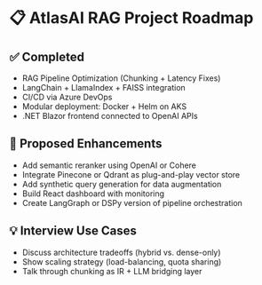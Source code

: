 # 📋 AtlasAI RAG Project Roadmap

## ✅ Completed
- RAG Pipeline Optimization (Chunking + Latency Fixes)
- LangChain + LlamaIndex + FAISS integration
- CI/CD via Azure DevOps
- Modular deployment: Docker + Helm on AKS
- .NET Blazor frontend connected to OpenAI APIs

## 🧠 Proposed Enhancements
- Add semantic reranker using OpenAI or Cohere
- Integrate Pinecone or Qdrant as plug-and-play vector store
- Add synthetic query generation for data augmentation
- Build React dashboard with monitoring
- Create LangGraph or DSPy version of pipeline orchestration

## 💡 Interview Use Cases
- Discuss architecture tradeoffs (hybrid vs. dense-only)
- Show scaling strategy (load-balancing, quota sharing)
- Talk through chunking as IR + LLM bridging layer

